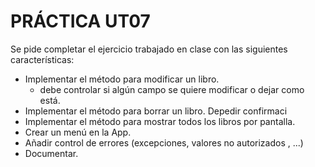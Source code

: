 # PRÁCTICA UT07

Se pide completar el ejercicio trabajado en clase con las siguientes características:

- Implementar el método para modificar un libro.
  - debe controlar si algún campo se quiere modificar o dejar como está.
- Implementar el método para borrar un libro. Depedir confirmaci
- Implementar el método para mostrar todos los libros por pantalla.
- Crear un menú en la App.
- Añadir control de errores (excepciones, valores no autorizados , ...)
- Documentar.
